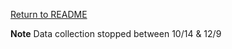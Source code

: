 

[Return to README](https://github.com/BradleyA/dmonitor#traffic)

**Note**  Data collection stopped between 10/14 & 12/9
